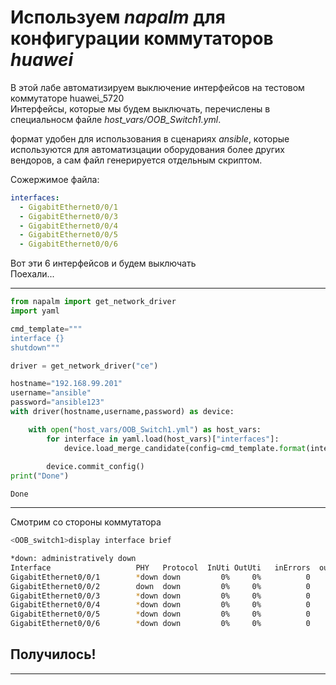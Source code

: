 # Используем _napalm_ для конфигурации коммутаторов _huawei_

В этой лабе автоматизируем выключение интерфейсов на тестовом коммутаторе huawei_5720  
Интерфейсы, которые мы будем выключать, перечислены в специальносм файле *host_vars/OOB_Switch1.yml*.  

формат удобен для использования в сценариях *ansible*, которые используются для автоматизцации оборудования более других вендоров, а сам файл генерируется отдельным скриптом.  

Сожержимое файла:  
```yaml
interfaces:
  - GigabitEthernet0/0/1
  - GigabitEthernet0/0/3
  - GigabitEthernet0/0/4
  - GigabitEthernet0/0/5
  - GigabitEthernet0/0/6
```

Вот эти 6 интерфейсов и будем выключать  
Поехали...

---

```python
from napalm import get_network_driver
import yaml

cmd_template="""
interface {}
shutdown"""

driver = get_network_driver("ce")

hostname="192.168.99.201"
username="ansible"
password="ansible123"
with driver(hostname,username,password) as device:   

    with open("host_vars/OOB_Switch1.yml") as host_vars:
        for interface in yaml.load(host_vars)["interfaces"]:
            device.load_merge_candidate(config=cmd_template.format(interface))
            
        device.commit_config()
print("Done")
```

    Done


---
Смотрим со cтороны коммутатора

```bash
<OOB_switch1>display interface brief 

*down: administratively down
Interface                   PHY   Protocol  InUti OutUti   inErrors  outErrors
GigabitEthernet0/0/1        *down down         0%     0%          0          0
GigabitEthernet0/0/2        down  down         0%     0%          0          0
GigabitEthernet0/0/3        *down down         0%     0%          0          0
GigabitEthernet0/0/4        *down down         0%     0%          0          0
GigabitEthernet0/0/5        *down down         0%     0%          0          0
GigabitEthernet0/0/6        *down down         0%     0%          0          0
```

## Получилось!  

---

